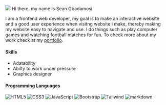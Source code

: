 <img src="https://camo.githubusercontent.com/634aea933c9d3ddd874a575e26236d06a1b3a1ac939eea632a73b354c40df996/68747470733a2f2f63617073756c652d72656e6465722e76657263656c2e6170702f6170693f747970653d776176696e67266865696768743d31303026636f6c6f723d30306666666626746578743d2673656374696f6e3d686561646572" data-canonical-src="https://capsule-render.vercel.app/api?type=waving&amp;height=100&amp;color=00ffff&amp;text=&amp;section=header" style="max-width: 100%;">
Hi there, my name is Sean Gbadamosi.

I am a frontend web developer, my goal is to make an interactive
website and a good user experience when visitng website i make, thereby making my website easy to navigate and use.
I do things such as play computer games and watching football matches for fun.
To check more about my work check at my [portfolio](https://portfolio-1-seven-lemon.vercel.app/).


#### Skills
* Adatability
* Abilty to work under pressure
* Graphics designer

#### Programming Languages
![HTML5](https://img.shields.io/badge/-HTML5-E34F26?style=flat-square&logo=html5&logoColor=white)
![CSS3](https://img.shields.io/badge/-CSS3-1572B6?style=flat-square&logo=css3&logoColor=white)
![JavaScript](https://img.shields.io/badge/-JS-F7DF1E?style=flat-square&logo=JavaScript&logoColor=white)
![Bootstrap](https://img.shields.io/badge/-Bootstrap-7952B3?style=flat-square&logo=bootstrap&logoColor=white)
![Tailwind](https://img.shields.io/badge/-tailwind-06B6D4?style=flat-square&logo=tailwind-css&logoColor=white)
![markdown](https://img.shields.io/badge/-markdown-000000?style=flat-square&logo=markdown&logoColor=white)
